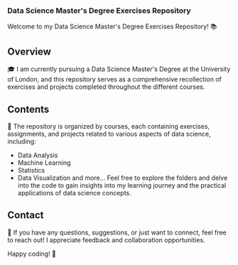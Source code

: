 ### Data Science Master's Degree Exercises Repository
Welcome to my Data Science Master's Degree Exercises Repository! 📚

## Overview
🎓 I am currently pursuing a Data Science Master's Degree at the University of London, and this repository serves as a comprehensive recollection of exercises and projects completed throughout the different courses.

## Contents
📂 The repository is organized by courses, each containing exercises, assignments, and projects related to various aspects of data science, including:

- Data Analysis
- Machine Learning
- Statistics
- Data Visualization
and more...
Feel free to explore the folders and delve into the code to gain insights into my learning journey and the practical applications of data science concepts.

## Contact
📧 If you have any questions, suggestions, or just want to connect, feel free to reach out! I appreciate feedback and collaboration opportunities.

Happy coding! 🚀

